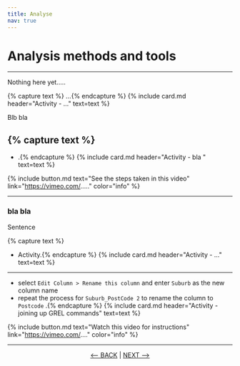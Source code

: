 ```yaml
---
title: Analyse
nav: true
---
```


# Analysis methods and tools

-----

Nothing here yet.....

{% capture text %}
...{% endcapture %} {% include card.md header="Activity - ..." text=text %}

Blb bla 

{% capture text %}
- 
- .{% endcapture %} {% include card.md header="Activity - bla " text=text %}

{% include button.md text="See the steps taken in this video" link="https://vimeo.com/....." color="info" %}

-----

### bla bla

Sentence

{% capture text %}
- Activity.{% endcapture %} {% include card.md header="Activity - ..." text=text %}

-----

- select  `Edit Column > Rename this column`  and enter  `Suburb`  as the new column name
- repeat the process for  `Suburb_PostCode 2`  to rename the column to  `Postcode` .{% endcapture %} {% include card.md header="Activity - joining up GREL commands" text=text %}

{% include button.md text="Watch this video for instructions" link="https://vimeo.com/...." color="info" %}


-----

<p align="center">
  <a href="https://griffithunilibrary.github.io/intro-text-mining-analysis/content/5-build.html"><-- BACK</a> |
  <a href="https://griffithunilibrary.github.io/intro-text-mining-analysis/content/7-vis.html">NEXT --></a>
</p>
